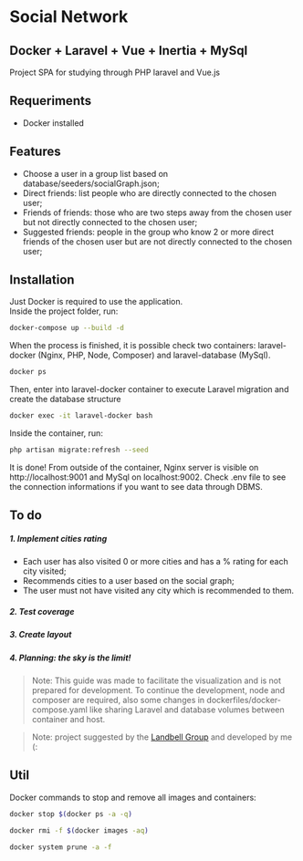# Social Network
## Docker + Laravel + Vue + Inertia + MySql

Project SPA for studying through PHP laravel and Vue.js
## Requeriments
- Docker installed

## Features

- Choose a user in a group list based on database/seeders/socialGraph.json;
- Direct friends: list people who are directly connected to the chosen user;
- Friends of friends: those who are two steps away from the chosen user but not directly connected to the chosen user;
- Suggested friends: people in the group who know 2 or more direct friends of the chosen user but are not directly connected to the chosen user;

## Installation

Just Docker is required to use the application.
<br>
Inside the project folder, run:
```sh
docker-compose up --build -d
```
When the process is finished, it is possible check two containers: laravel-docker (Nginx, PHP, Node, Composer) and laravel-database (MySql).
```sh
docker ps
```
Then, enter into laravel-docker container to execute Laravel migration and create the database structure
```sh
docker exec -it laravel-docker bash
```
Inside the container, run:
```sh
php artisan migrate:refresh --seed
```
It is done!
From outside of the container, Nginx server is visible on http://localhost:9001 and MySql on localhost:9002.
Check .env file to see the connection informations if you want to see data through DBMS.
## To do

##### 1. Implement cities rating
- Each user has also visited 0 or more cities and has a % rating for each city visited;
- Recommends cities to a user based on the social graph;
- The user must not have visited any city which is recommended to them.

##### 2. Test coverage
##### 3. Create layout
##### 4. Planning: the sky is the limit!

> Note: This guide was made to facilitate the visualization and is not prepared for development. To continue the development, node and composer are required, also some changes in dockerfiles/docker-compose.yaml like sharing Laravel and database volumes between container and host.

> Note: project suggested by the <a href="https://landbell-group.com/" target="_blank">Landbell Group</a> and developed by me (:

## Util
Docker commands to stop and remove all images and containers:
```sh
docker stop $(docker ps -a -q)
```
```sh
docker rmi -f $(docker images -aq)
```
```sh
docker system prune -a -f
```
